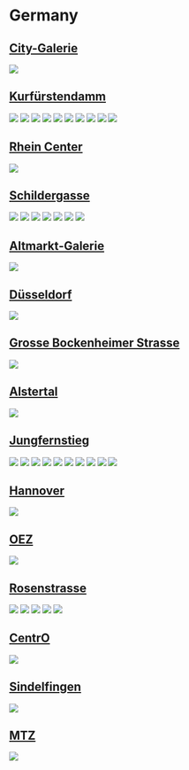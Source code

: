 
# Germany

## [City-Galerie](https://www.apple.com/de/retail/city-galerie/)

<img src="https://www.apple.com/de/retail/city-galerie/images/hero_large_2x.jpg"/>

## [Kurfürstendamm](https://www.apple.com/de/retail/kurfuerstendamm/)

<img src="https://www.apple.com/de/retail/kurfuerstendamm/images/hero_large_2x.jpg"/>

<img src="https://www.apple.com/de/retail/store/galleries/kurfuerstendamm/images/kurfuerstendamm_gallery_image2.jpg"/>

<img src="https://www.apple.com/de/retail/store/galleries/kurfuerstendamm/images/kurfuerstendamm_gallery_image3.jpg"/>

<img src="https://www.apple.com/de/retail/store/galleries/kurfuerstendamm/images/kurfuerstendamm_gallery_image4.jpg"/>

<img src="https://www.apple.com/de/retail/store/galleries/kurfuerstendamm/images/kurfuerstendamm_gallery_image5.jpg"/>

<img src="https://www.apple.com/de/retail/store/galleries/kurfuerstendamm/images/kurfuerstendamm_gallery_image6.jpg"/>

<img src="https://www.apple.com/de/retail/store/galleries/kurfuerstendamm/images/kurfuerstendamm_gallery_image7.jpg"/>

<img src="https://www.apple.com/de/retail/store/galleries/kurfuerstendamm/images/kurfuerstendamm_gallery_image8.jpg"/>

<img src="https://www.apple.com/de/retail/store/galleries/kurfuerstendamm/images/kurfuerstendamm_gallery_image9.jpg"/>

<img src="https://www.apple.com/de/retail/store/galleries/kurfuerstendamm/images/kurfuerstendamm_gallery_image10.jpg"/>

## [Rhein Center](https://www.apple.com/de/retail/rheincenter/)

<img src="https://www.apple.com/de/retail/rheincenter/images/hero_large_2x.jpg"/>

## [Schildergasse](https://www.apple.com/de/retail/schildergasse/)

<img src="https://www.apple.com/de/retail/schildergasse/images/hero_large_2x.jpg"/>

<img src="https://www.apple.com/de/retail/store/galleries/schildergasse/images/schildergasse_gallery_image2.jpg"/>

<img src="https://www.apple.com/de/retail/store/galleries/schildergasse/images/schildergasse_gallery_image3.jpg"/>

<img src="https://www.apple.com/de/retail/store/galleries/schildergasse/images/schildergasse_gallery_image4.jpg"/>

<img src="https://www.apple.com/de/retail/store/galleries/schildergasse/images/schildergasse_gallery_image5.jpg"/>

<img src="https://www.apple.com/de/retail/store/galleries/schildergasse/images/schildergasse_gallery_image6.jpg"/>

<img src="https://www.apple.com/de/retail/store/galleries/schildergasse/images/schildergasse_gallery_image7.jpg"/>

## [Altmarkt-Galerie](https://www.apple.com/de/retail/altmarkt-galerie/)

<img src="https://www.apple.com/de/retail/altmarkt-galerie/images/hero_large_2x.jpg"/>

## [Düsseldorf](https://www.apple.com/de/retail/duesseldorf/)

<img src="https://www.apple.com/de/retail/duesseldorf/images/hero_large_2x.jpg"/>

## [Grosse Bockenheimer Strasse](https://www.apple.com/de/retail/grossebockenheimerstrasse/)

<img src="https://www.apple.com/de/retail/grossebockenheimerstrasse/images/hero_large_2x.jpg"/>

## [Alstertal](https://www.apple.com/de/retail/alstertal/)

<img src="https://www.apple.com/de/retail/alstertal/images/hero_large_2x.jpg"/>

## [Jungfernstieg](https://www.apple.com/de/retail/jungfernstieg/)

<img src="https://www.apple.com/de/retail/jungfernstieg/images/hero_large_2x.jpg"/>

<img src="https://www.apple.com/de/retail/store/galleries/jungfernstieg/images/jungfernstieg_gallery_image2.jpg"/>

<img src="https://www.apple.com/de/retail/store/galleries/jungfernstieg/images/jungfernstieg_gallery_image3.jpg"/>

<img src="https://www.apple.com/de/retail/store/galleries/jungfernstieg/images/jungfernstieg_gallery_image4.jpg"/>

<img src="https://www.apple.com/de/retail/store/galleries/jungfernstieg/images/jungfernstieg_gallery_image5.jpg"/>

<img src="https://www.apple.com/de/retail/store/galleries/jungfernstieg/images/jungfernstieg_gallery_image6.jpg"/>

<img src="https://www.apple.com/de/retail/store/galleries/jungfernstieg/images/jungfernstieg_gallery_image7.jpg"/>

<img src="https://www.apple.com/de/retail/store/galleries/jungfernstieg/images/jungfernstieg_gallery_image8.jpg"/>

<img src="https://www.apple.com/de/retail/store/galleries/jungfernstieg/images/jungfernstieg_gallery_image9.jpg"/>

<img src="https://www.apple.com/de/retail/store/galleries/jungfernstieg/images/jungfernstieg_gallery_image10.jpg"/>

## [Hannover](https://www.apple.com/de/retail/hannover/)

<img src="https://www.apple.com/de/retail/hannover/images/hero_large_2x.jpg"/>

## [OEZ](https://www.apple.com/de/retail/oez/)

<img src="https://www.apple.com/de/retail/oez/images/hero_large_2x.jpg"/>

## [Rosenstrasse](https://www.apple.com/de/retail/rosenstrasse/)

<img src="https://www.apple.com/de/retail/rosenstrasse/images/hero_large_2x.jpg"/>

<img src="https://www.apple.com/de/retail/store/galleries/rosenstrasse/images/rosenstrasse_gallery_image2.jpg"/>

<img src="https://www.apple.com/de/retail/store/galleries/rosenstrasse/images/rosenstrasse_gallery_image3.jpg"/>

<img src="https://www.apple.com/de/retail/store/galleries/rosenstrasse/images/rosenstrasse_gallery_image4.jpg"/>

<img src="https://www.apple.com/de/retail/store/galleries/rosenstrasse/images/rosenstrasse_gallery_image5.jpg"/>

## [CentrO](https://www.apple.com/de/retail/centro/)

<img src="https://www.apple.com/de/retail/centro/images/hero_large_2x.jpg"/>

## [Sindelfingen](https://www.apple.com/de/retail/sindelfingen/)

<img src="https://www.apple.com/de/retail/sindelfingen/images/hero_large_2x.jpg"/>

## [MTZ](https://www.apple.com/de/retail/mtz/)

<img src="https://www.apple.com/de/retail/mtz/images/hero_large_2x.jpg"/>
